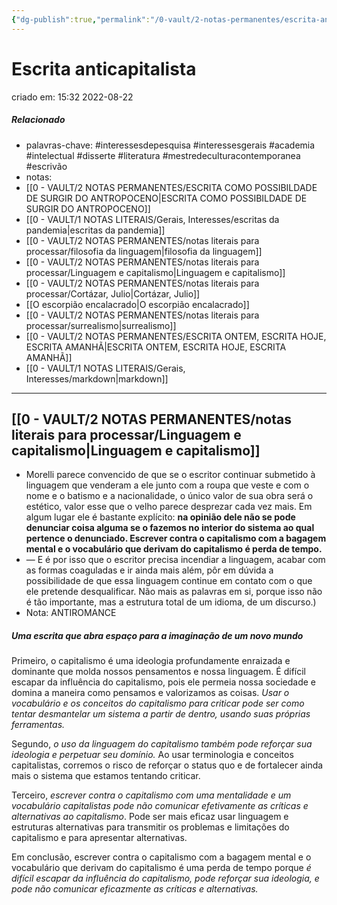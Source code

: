 ```yaml
---
{"dg-publish":true,"permalink":"/0-vault/2-notas-permanentes/escrita-anticapitalista/","tags":["permanente","interessesdepesquisa","interessesgerais","academia","intelectual","disserte","literatura","mestredeculturacontemporanea","escrivão"],"dgHomeLink":true,"dgShowLocalGraph":true,"dgShowFileTree":true,"dgEnableSearch":true,"noteIcon":""}
---
```


# Escrita anticapitalista
criado em: 15:32 2022-08-22

##### Relacionado
- palavras-chave: #interessesdepesquisa #interessesgerais #academia #intelectual #disserte #literatura #mestredeculturacontemporanea #escrivão
- notas: 
- [[0 - VAULT/2 NOTAS PERMANENTES/ESCRITA COMO POSSIBILDADE DE SURGIR DO ANTROPOCENO\|ESCRITA COMO POSSIBILDADE DE SURGIR DO ANTROPOCENO]]
- [[0 - VAULT/1 NOTAS LITERAIS/Gerais, Interesses/escritas da pandemia\|escritas da pandemia]]
- [[0 - VAULT/2 NOTAS PERMANENTES/notas literais para processar/filosofia da linguagem\|filosofia da linguagem]]
- [[0 - VAULT/2 NOTAS PERMANENTES/notas literais para processar/Linguagem e capitalismo\|Linguagem e capitalismo]]
- [[0 - VAULT/2 NOTAS PERMANENTES/notas literais para processar/Cortázar, Julio\|Cortázar, Julio]]
- [[O escorpião encalacrado\|O escorpião encalacrado]]
- [[0 - VAULT/2 NOTAS PERMANENTES/notas literais para processar/surrealismo\|surrealismo]]
- [[0 - VAULT/2 NOTAS PERMANENTES/ESCRITA ONTEM, ESCRITA HOJE, ESCRITA AMANHÃ\|ESCRITA ONTEM, ESCRITA HOJE, ESCRITA AMANHÃ]]
- [[0 - VAULT/1 NOTAS LITERAIS/Gerais, Interesses/markdown\|markdown]]

---

## [[0 - VAULT/2 NOTAS PERMANENTES/notas literais para processar/Linguagem e capitalismo\|Linguagem e capitalismo]]

- Morelli parece convencido de que se o escritor continuar submetido à linguagem que venderam a ele junto com a roupa que veste e com o nome e o batismo e a nacionalidade, o único valor de sua obra será o estético, valor esse que o velho parece desprezar cada vez mais. Em algum lugar ele é bastante explícito: **na opinião dele não se pode denunciar coisa alguma se o fazemos no interior do sistema ao qual pertence o denunciado. Escrever contra o capitalismo com a bagagem mental e o vocabulário que derivam do capitalismo é perda de tempo.** 
- — E é por isso que o escritor precisa incendiar a linguagem, acabar com as formas coaguladas e ir ainda mais além, pôr em dúvida a possibilidade de que essa linguagem continue em contato com o que ele pretende desqualificar. Não mais as palavras em si, porque isso não é tão importante, mas a estrutura total de um idioma, de um discurso.)
- Nota: ANTIROMANCE

##### Uma **escrita** que abra espaço para a imaginação de um novo mundo 
Primeiro, o capitalismo é uma ideologia profundamente enraizada e dominante que molda nossos pensamentos e nossa linguagem. É difícil escapar da influência do capitalismo, pois ele permeia nossa sociedade e domina a maneira como pensamos e valorizamos as coisas. *Usar o vocabulário e os conceitos do capitalismo para criticar pode ser como tentar desmantelar um sistema a partir de dentro, usando suas próprias ferramentas.*

Segundo, *o uso da linguagem do capitalismo também pode reforçar sua ideologia e perpetuar seu domínio.* Ao usar terminologia e conceitos capitalistas, corremos o risco de reforçar o status quo e de fortalecer ainda mais o sistema que estamos tentando criticar.

Terceiro, *escrever contra o capitalismo com uma mentalidade e um vocabulário capitalistas pode não comunicar efetivamente as críticas e alternativas ao capitalismo*. Pode ser mais eficaz usar linguagem e estruturas alternativas para transmitir os problemas e limitações do capitalismo e para apresentar alternativas.

Em conclusão, escrever contra o capitalismo com a bagagem mental e o vocabulário que derivam do capitalismo é uma perda de tempo porque *é difícil escapar da influência do capitalismo, pode reforçar sua ideologia, e pode não comunicar eficazmente as críticas e alternativas.*

